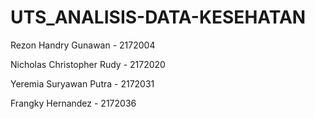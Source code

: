 # UTS_ANALISIS-DATA-KESEHATAN
Rezon Handry Gunawan - 2172004 

Nicholas Christopher Rudy - 2172020 

Yeremia Suryawan Putra - 2172031 

Frangky Hernandez - 2172036
